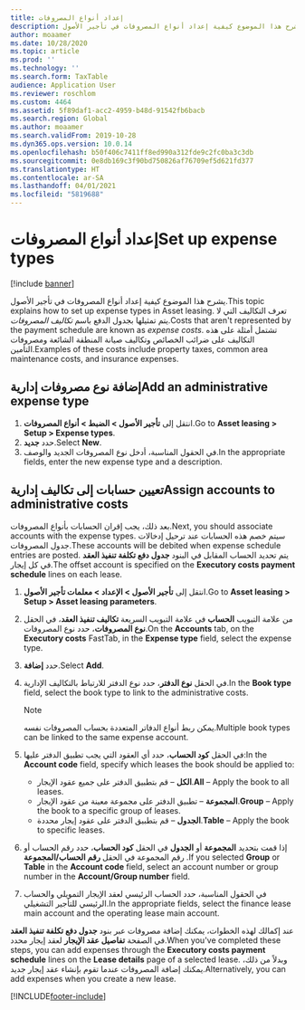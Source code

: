 ```yaml
---
title: إعداد أنواع المصروفات
description: يشرح هذا الموضوع كيفية إعداد أنواع المصروفات في تأجير الأصول.
author: moaamer
ms.date: 10/28/2020
ms.topic: article
ms.prod: ''
ms.technology: ''
ms.search.form: TaxTable
audience: Application User
ms.reviewer: roschlom
ms.custom: 4464
ms.assetid: 5f89daf1-acc2-4959-b48d-91542fb6bacb
ms.search.region: Global
ms.author: moaamer
ms.search.validFrom: 2019-10-28
ms.dyn365.ops.version: 10.0.14
ms.openlocfilehash: b50f406c7411ff8ed990a312fde9c2fc0ba3c3db
ms.sourcegitcommit: 0e8db169c3f90bd750826af76709ef5d621fd377
ms.translationtype: HT
ms.contentlocale: ar-SA
ms.lasthandoff: 04/01/2021
ms.locfileid: "5819688"
---
```

# <a name="set-up-expense-types"></a><span data-ttu-id="f05d6-103">إعداد أنواع المصروفات</span><span class="sxs-lookup"><span data-stu-id="f05d6-103">Set up expense types</span></span>

[!include [banner](../includes/banner.md)]

<span data-ttu-id="f05d6-104">يشرح هذا الموضوع كيفية إعداد أنواع المصروفات في تأجير الأصول.</span><span class="sxs-lookup"><span data-stu-id="f05d6-104">This topic explains how to set up expense types in Asset leasing.</span></span> <span data-ttu-id="f05d6-105">تعرف التكاليف التي لا يتم تمثيلها بجدول الدفع باسم *تكاليف المصروفات*.</span><span class="sxs-lookup"><span data-stu-id="f05d6-105">Costs that aren't represented by the payment schedule are known as *expense costs*.</span></span> <span data-ttu-id="f05d6-106">تشتمل أمثلة على هذه التكاليف على ضرائب الخصائص وتكاليف صيانة المنطقة الشائعة ومصروفات التأمين.</span><span class="sxs-lookup"><span data-stu-id="f05d6-106">Examples of these costs include property taxes, common area maintenance costs, and insurance expenses.</span></span>

## <a name="add-an-administrative-expense-type"></a><span data-ttu-id="f05d6-107">إضافة نوع مصروفات إدارية</span><span class="sxs-lookup"><span data-stu-id="f05d6-107">Add an administrative expense type</span></span>

1. <span data-ttu-id="f05d6-108">انتقل إلى **تأجير الأصول \> الضبط \> أنواع المصروفات**.</span><span class="sxs-lookup"><span data-stu-id="f05d6-108">Go to **Asset leasing \> Setup \> Expense types**.</span></span>
2. <span data-ttu-id="f05d6-109">حدد **جديد**.</span><span class="sxs-lookup"><span data-stu-id="f05d6-109">Select **New**.</span></span>
3. <span data-ttu-id="f05d6-110">في الحقول المناسبة، أدخل نوع المصروفات الجديد والوصف.</span><span class="sxs-lookup"><span data-stu-id="f05d6-110">In the appropriate fields, enter the new expense type and a description.</span></span>

## <a name="assign-accounts-to-administrative-costs"></a><span data-ttu-id="f05d6-111">تعيين حسابات إلى تكاليف إدارية</span><span class="sxs-lookup"><span data-stu-id="f05d6-111">Assign accounts to administrative costs</span></span>

<span data-ttu-id="f05d6-112">بعد ذلك، يجب إقران الحسابات بأنواع المصروفات.</span><span class="sxs-lookup"><span data-stu-id="f05d6-112">Next, you should associate accounts with the expense types.</span></span> <span data-ttu-id="f05d6-113">سيتم خصم هذه الحسابات عند ترحيل إدخالات جدول المصروفات.</span><span class="sxs-lookup"><span data-stu-id="f05d6-113">These accounts will be debited when expense schedule entries are posted.</span></span> <span data-ttu-id="f05d6-114">يتم تحديد الحساب المقابل في البنود **جدول دفع تكلفة تنفيذ العقد** في كل إيجار.</span><span class="sxs-lookup"><span data-stu-id="f05d6-114">The offset account is specified on the **Executory costs payment schedule** lines on each lease.</span></span>

1. <span data-ttu-id="f05d6-115">انتقل إلى **تأجير الأصول‬ \> الإعداد‬ \> معلمات تأجير الأصول**.</span><span class="sxs-lookup"><span data-stu-id="f05d6-115">Go to **Asset leasing \> Setup \> Asset leasing parameters**.</span></span>
2. <span data-ttu-id="f05d6-116">من علامة التبويب **الحساب** في علامة التبويب السريعة **تكاليف تنفيذ العقد**، في الحقل **نوع المصروفات**، حدد نوع المصروفات.</span><span class="sxs-lookup"><span data-stu-id="f05d6-116">On the **Accounts** tab, on the **Executory costs** FastTab, in the **Expense type** field, select the expense type.</span></span>
3. <span data-ttu-id="f05d6-117">حدد **إضافة**.</span><span class="sxs-lookup"><span data-stu-id="f05d6-117">Select **Add**.</span></span>
4. <span data-ttu-id="f05d6-118">في الحقل **نوع الدفتر**، حدد نوع الدفتر للارتباط بالتكاليف الإدارية.</span><span class="sxs-lookup"><span data-stu-id="f05d6-118">In the **Book type** field, select the book type to link to the administrative costs.</span></span>

    > [!NOTE]
    > <span data-ttu-id="f05d6-119">يمكن ربط أنواع الدفاتر المتعددة بحساب المصروفات نفسه.</span><span class="sxs-lookup"><span data-stu-id="f05d6-119">Multiple book types can be linked to the same expense account.</span></span>

5. <span data-ttu-id="f05d6-120">في الحقل **كود الحساب**، حدد أي العقود التي يجب تطبيق الدفتر عليها:</span><span class="sxs-lookup"><span data-stu-id="f05d6-120">In the **Account code** field, specify which leases the book should be applied to:</span></span>

    - <span data-ttu-id="f05d6-121">**الكل** – قم بتطبيق الدفتر على جميع عقود الإيجار.</span><span class="sxs-lookup"><span data-stu-id="f05d6-121">**All** – Apply the book to all leases.</span></span>
    - <span data-ttu-id="f05d6-122">**المجموعة** – تطبيق الدفتر على مجموعة معينة من عقود الإيجار.</span><span class="sxs-lookup"><span data-stu-id="f05d6-122">**Group** – Apply the book to a specific group of leases.</span></span>
    - <span data-ttu-id="f05d6-123">**الجدول** – قم بتطبيق الدفتر على عقود إيجار محددة.</span><span class="sxs-lookup"><span data-stu-id="f05d6-123">**Table** – Apply the book to specific leases.</span></span>

6. <span data-ttu-id="f05d6-124">إذا قمت بتحديد **المجموعة** أو **الجدول** في الحقل **كود الحساب**، حدد رقم الحساب أو رقم المجموعة في الحقل **رقم الحساب/المجموعة** .</span><span class="sxs-lookup"><span data-stu-id="f05d6-124">If you selected **Group** or **Table** in the **Account code** field, select an account number or group number in the **Account/Group number** field.</span></span>
7. <span data-ttu-id="f05d6-125">في الحقول المناسبة، حدد الحساب الرئيسي لعقد الإيجار التمويلي والحساب الرئيسي للتأجير التشغيلي.</span><span class="sxs-lookup"><span data-stu-id="f05d6-125">In the appropriate fields, select the finance lease main account and the operating lease main account.</span></span>

<span data-ttu-id="f05d6-126">عند إكمالك لهذه الخطوات، يمكنك إضافة مصروفات عبر بنود **جدول دفع تكلفة تنفيذ العقد** في الصفحة **تفاصيل عقد الإيجار** لعقد إيجار محدد.</span><span class="sxs-lookup"><span data-stu-id="f05d6-126">When you've completed these steps, you can add expenses through the **Executory costs payment schedule** lines on the **Lease details** page of a selected lease.</span></span> <span data-ttu-id="f05d6-127">وبدلاً من ذلك، يمكنك إضافة المصروفات عندما تقوم بإنشاء عقد إيجار جديد.</span><span class="sxs-lookup"><span data-stu-id="f05d6-127">Alternatively, you can add expenses when you create a new lease.</span></span>


[!INCLUDE[footer-include](../../includes/footer-banner.md)]